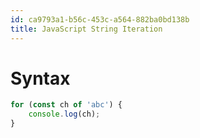 ```yaml
---
id: ca9793a1-b56c-453c-a564-882ba0bd138b
title: JavaScript String Iteration
---
```


# Syntax

``` javascript
for (const ch of 'abc') {
    console.log(ch);
}
```
